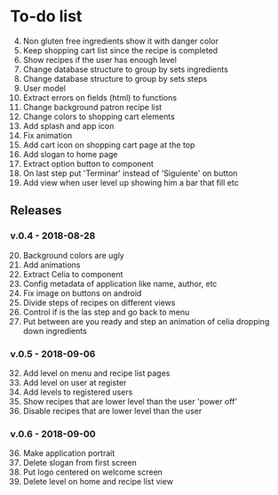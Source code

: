To-do list
================================================================================

  4. Non gluten free ingredients show it with danger color
  5. Keep shopping cart list since the recipe is completed
  6. Show recipes if the user has enough level
  7. Change database structure to group by sets ingredients
  8. Change database structure to group by sets steps
 13. User model
 15. Extract errors on fields (html) to functions
 16. Change background patron recipe list 
 18. Change colors to shopping cart elements
 19. Add splash and app icon
 22. Fix animation
 23. Add cart icon on shopping cart page at the top
 24. Add slogan to home page
 26. Extract option button to component
 30. On last step put 'Terminar' instead of 'Siguiente' on button
 31. Add view when user level up showing him a bar that fill etc
 
Releases 
-------------------------------------------------------------------------------
 
### v.0.4 - 2018-08-28
 20. Background colors are ugly
 17. Add animations
 25. Extract Celia to component
 21. Config metadata of application like name, author, etc
 27. Fix image on buttons on android
  1. Divide steps of recipes on different views
 29. Control if is the las step and go back to menu
 28. Put between are you ready and step an animation of celia dropping down ingredients

### v.0.5 - 2018-09-06 
 32. Add level on menu and recipe list pages
 33. Add level on user at register
 36. Add levels to registered users
 34. Show recipes that are lower level than the user 'power off'
 35. Disable recipes that are lower level than the user 

### v.0.6 - 2018-09-00
 36. Make application portrait
 37. Delete slogan from first screen
 38. Put logo centered on welcome screen
 39. Delete level on home and recipe list view
